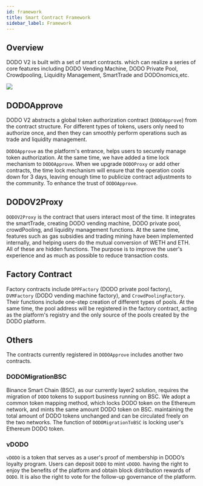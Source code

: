 ```yaml
---
id: framework
title: Smart Contract Framework
sidebar_label: Framework
---
```


## Overview

DODO V2 is built with a set of smart contracts. which can realize a series of core features including DODO Vending Machine, DODO Private Pool, Crowdpooling, Liquidity Management, SmartTrade and DODOnomics,etc.

![](https://dodoex.github.io/docs/img/dodo_framework_v2.png)

## DODOApprove

DODO V2 abstracts a global token authorization contract (`DODOApprove`) from the contract structure. For different types of tokens, users only need to authorize once, and then they can smoothly perform operations such as trade and liquidity management.

`DODOApprove` as the platform's entrance, helps users to securely manage token authorization. At the same time, we have added a time lock mechanism to `DODOApprove`. When we upgrade `DODOProxy` or add other contracts, the time lock mechanism will ensure that the operation cools down for 3 days, leaving enough time to publicize contract adjustments to the community. To enhance the trust of `DODOApprove`.

## DODOV2Proxy

`DODOV2Proxy` is the contract that users interact most of the time. It integrates the smartTrade, creating DODO vending machine, DODO private pool, crowdPooling, and liquidity management functions. At the same time, features such as gas subsidies and trading mining have been implemented internally, and helping users do the mutual conversion of WETH and ETH. All of these are hidden functions. The purpose is to improve the user's experience and as much as possible to reduce transaction costs.

## Factory Contract

Factory contracts include `DPPFactory` (DODO private pool factory), `DVMFactory` (DODO vending machine factory), and `CrowdPoolingFactory`. Their functions include one-step creation of different types of pools. At the same time, the pool address will be registered in the factory contract, acting as the platform's registry and the only source of the pools created by the DODO platform.

## Others

The contracts currently registered in `DODOApprove` includes another two contracts.

### DODOMigrationBSC

Binance Smart Chain (BSC), as our currently layer2 solution, requires the migration of `DODO` tokens to support business running on BSC. We adopt a common token mapping method, which locks DODO token on the Ethereum network, and mints the same amount DODO token on BSC. maintaining the total amount of DODO tokens unchanged and can be circulated freely on the two networks. The function of `DODOMigrationToBSC` is locking user's Ethereum DODO token.

### vDODO

`vDODO` is a token that serves as a user's proof of membership in DODO’s loyalty program. Users can deposit `DODO` to mint `vDODO`. having the right to enjoy the benefits of the platform and obtain block distribution rewards of `DODO`. It is also the right to vote for the follow-up governance of the platform.